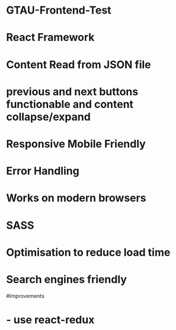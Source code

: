 # GTAU-Frontend-Test


# React Framework
# Content Read from JSON file
# previous and next buttons functionable and content collapse/expand
# Responsive Mobile Friendly
# Error Handling
# Works on modern browsers 
# SASS
# Optimisation to reduce load time
# Search engines friendly

#Improvements
# - use react-redux
